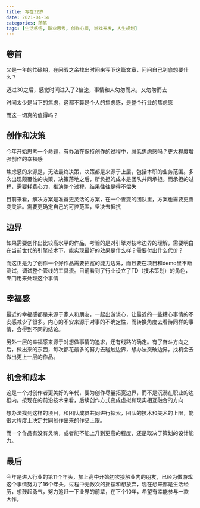 ```yaml
---
title: 写在32岁
date: 2021-04-14
categories: 随笔
tags: [生活感悟, 职业思考, 创作心得, 游戏开发, 人生规划]
---
```


## 卷首

又是一年的忙碌期，在闲暇之余找出时间来写下这篇文章，问问自己到底想要什么？

迈过30之后，感觉时间进入了2倍速，事情和人匆匆而来，又匆匆而去

时间太少是当下的焦虑，这都不算是个人的焦虑感，是整个行业的焦虑感

而这一切真的值得吗？

## 创作和决策

今年开始思考一个命题，有办法在保持创作的过程中，减低焦虑感吗？更大程度增强创作的幸福感

焦虑感的来源是，无法最终决策，决策都是来源于上层，包括本职的业务范围。多次出现颠覆性的决策，决策落地之后，所负担的成本是团队共同承担。而承担的过程，需要耗费心力，推演整个过程，结果往往是得不偿失

目前来看，解决方案是准备更灵活的方案，在一个善变的团队里，方案也需要更善变灵活。需要更确定自己的可控范围，坚决去抵抗

## 边界

如果需要创作出比较高水平的作品，考验的是对引擎对技术边界的理解，需要明白在当前世代的引擎技术下，能实现最好的效果是什么样？需要付出什么代价？

而这正是为了创作一个好作品需要拓宽的能力边界，而且要在项目和demo里不断测试，调试整个管线的工具流。目前看到了行业设立了TD（技术策划）的角色，专门用来处理这个事情

## 幸福感

最近的幸福感都是来源于家人和朋友，一起出游谈心，让最近的一些糟心事情的不安感减少了很多。内心的不安来源于对事的不确定性，而转换角度去看待同样的事情，会得到不同的结论。

另外一层的幸福感来源于对想做事情的追求，还有线路的确定。有了奋斗方向之后，做出来的东西，每次都花最多的努力去碰触边界，想办法突破边界，找机会去做出更上一层的作品。

## 机会和成本

这是一个对创作者更美好的年代，要为创作尽量拓宽边界，而不是沉溺在职业的边框内。按现在的前沿技术来看，后续创作方式变成虚拟和现实相互融合的方向

想办法找到这样的项目，和团队成员共同进行探索，团队的技术和美术的上限，能很大程度上决定共同创作出来的作品上限。

而一个作品有没有灵魂，或者能不能上升到更高的程度，还是取决于策划的设计能力。

## 最后

今年是进入行业的第11个年头，加上高中开始初次接触业内的朋友，已经为做游戏这个事情努力了16个年头。过程中无数次的摇摆和想放弃，现在想来都是生活经历，想鼓起勇气，努力追赶一下业界的前辈，在下个10年，希望有幸能参与一款大作。